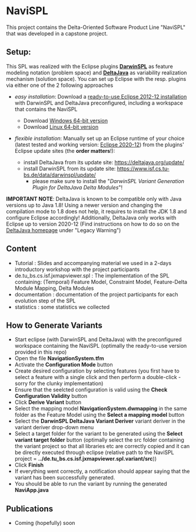 # NaviSPL

This project contains the Delta-Oriented Software Product Line "NaviSPL" that was developed in a capstone project.

## Setup:
This SPL was realized with the Eclipse plugins **[DarwinSPL](https://gitlab.com/DarwinSPL/DarwinSPL)** as feature modeling notation (problem space) and **[DeltaJava](https://deltajava.org/)** as variability realization mechanism (solution space).
You can set up Eclipse with the resp. plugins via either one of the 2 following approaches

* *easy installation*: Download a [ready-to-use Eclipse 2012-12 installation](https://github.com/TUBS-ISF/NaviSPL/releases/tag/ready-to-use) with DarwinSPL and DeltaJava preconfigured, including a workspace that contains the NaviSPL
  * Download [Windows 64-bit version](https://github.com/TUBS-ISF/NaviSPL/releases/download/ready-to-use/eclipse-deltaj-darwinspl-navigationspl-win64.zip)
  * Download [Linux 64-bit version](https://github.com/TUBS-ISF/NaviSPL/releases/download/ready-to-use/eclipse-deltaj-darwinspl-navigationspl-linux.tar.gz)

* *flexible installation*: Manually set up an Eclipse runtime of your choice (latest tested and working version: [Eclipse 2020-12](https://www.eclipse.org/downloads/packages/release/2020-12/r/eclipse-modeling-tools)) from the plugins' Eclipse update sites (the **order matters**!):
  * install DeltaJava from its update site: https://deltajava.org/update/
  * install DarwinSPL from its update site: https://www.isf.cs.tu-bs.de/data/darwinspl/update/
    * please make sure to install the "*DarwinSPL Variant Generation Plugin for DeltaJava Delta Modules*"!

**IMPORTANT NOTE**: DeltaJava is known to be compatible only with Java versions up to Java 1.8! Using a newer version and changing the compilation mode to 1.8 does not help, it requires to install the JDK 1.8 and configure Eclipse accordingly! Additionally, DeltaJava only works with Eclipse up to version 2020-12 (Find instructions on how to do so on the [DeltaJava homepage](https://deltajava.org/#installation_prepacked) under "Legacy Warning")

## Content
* Tutorial : Slides and accompanying material we used in a 2-days introductory workshop with the project participants
* de.tu_bs.cs.isf.jxmapviewer.spl : The implementation of the SPL containing: (Temporal) Feature Model, Constraint Model, Feature-Delta Module Mapping, Delta Modules
* documentation : documentation of the project participants for each evolution step of the SPL
* statistics : some statistics we collected

## How to Generate Variants
* Start eclipse (with DarwinSPL and DeltaJava) with the preconfigured workspace containing the NaviSPL (optimally the ready-to-use version provided in this repo)
* Open the file **NavigationSystem.tfm**
* Activate the **Configuration Mode** button
* Create desired configuration by selecting features (you first have to select a feature with a single click and then perform a double-click - sorry for the clunky implementation)
* Ensure that the seelcted configuration is valid using the **Check Configuration Validity** button
* Click **Derive Variant** button
* Select the mapping model **NavigationSystem.dwmapping** in the same folder as the Feature Model using the **Select a mapping model** button
* Select the **DarwinSPL DeltaJava Variant Deriver** variant deriver in the variant deriver drop-down menu
* Select a target folder for the variant to be generated using the **Select variant target folder** button (optimally select the src folder containing the variant project so that all libraries etc are correctly copied and it can be directly executed through eclipse (relative path to the NaviSPL project = **../de.tu_bs.cs.isf.jxmapviewer.spl.variant/src**))
* Click **Finish**
* If everything went correctly, a notification should appear saying that the variant has been successfully generated.
* You should be able to run the variant by running the generated **NaviApp.java**

## Publications
* Coming (hopefully) soon

